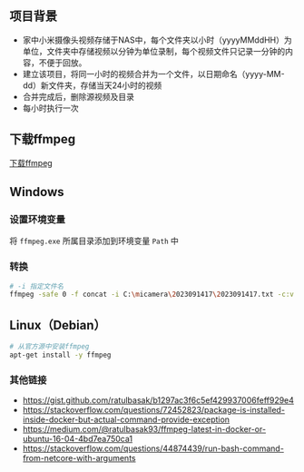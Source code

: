 ﻿## 项目背景
- 家中小米摄像头视频存储于NAS中，每个文件夹以小时（yyyyMMddHH）为单位，文件夹中存储视频以分钟为单位录制，每个视频文件只记录一分钟的内容，不便于回放。
- 建立该项目，将同一小时的视频合并为一个文件，以日期命名（yyyy-MM-dd）新文件夹，存储当天24小时的视频
- 合并完成后，删除源视频及目录
- 每小时执行一次
## 下载ffmpeg
[下载ffmpeg](https://ffmpeg.org/download.html)
           
## Windows
### 设置环境变量
将 `ffmpeg.exe` 所属目录添加到环境变量 `Path` 中

### 转换
``` bash
# -i 指定文件名
ffmpeg -safe 0 -f concat -i C:\micamera\2023091417\2023091417.txt -c:v copy -c:a aac C:\micamera\2023091417.mp4

```
## Linux（Debian）
``` bash
# 从官方源中安装ffmpeg
apt-get install -y ffmpeg
```


### 其他链接
- https://gist.github.com/ratulbasak/b1297ac3f6c5ef429937006feff929e4
- https://stackoverflow.com/questions/72452823/package-is-installed-inside-docker-but-actual-command-provide-exception
- https://medium.com/@ratulbasak93/ffmpeg-latest-in-docker-or-ubuntu-16-04-4bd7ea750ca1
- https://stackoverflow.com/questions/44874439/run-bash-command-from-netcore-with-arguments